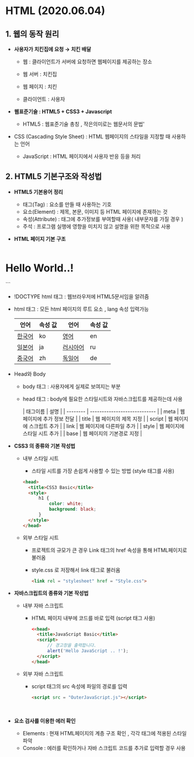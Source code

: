 # HTML (2020.06.04)

## 1. 웹의 동작 원리

- **사용자가 치킨집에 요청 →  치킨 배달**
  
  - 웹 : 클라이언트가 서버에 요청하면 웹페이지를 제공하는 장소 
  
  - 웹 서버 : 치킨집

  - 웹 페이지 : 치킨
  
  - 클라이언트 : 사용자
  
    
  
- **웹표준기술 :  HTML5 + CSS3 + Javascript**
  
  - HTML5 : 웹표준기술 총칭 , 작은의미로는 웹문서의 문법'
  
- CSS (Cascading Style Sheet) : HTML 웹페이지의 스타일을 지정할 때 사용하는 언어
  
  - JavaScript : HTML 페이지에서 사용자 반응 등을 처리
  
    

## 2. HTML5  기본구조와 작성법

- **HTML5 기본용어 정리**
  - 태그(Tag) : 요소를 만들 때 사용하는 기호
  - 요소(Element) : 제목, 본문, 이미지 등 HTML 페이지에 존재하는 것
  - 속성(Attribute) : 태그에 추가정보를 부여할때 사용( 내부문자를 가질 경우 )
  - 주석 : 프로그램 실행에 영향을 미치지 않고 설명을 위한 목적으로 사용

- **HTML 페이지 기본 구조**

  ```html
<!DOCTYPE html>
  <html lan = "ko">
	<head>
  	<title>HTML5 Basic</title>
	</head>
  	<body>
		<h1 title = "header">Hello World..!</h1>
  	</body>
</html> 
  ```

  

  - !DOCTYPE html 태그 : 웹브라우저에 HTML5문서임을 알려줌

  - html  태그 : 모든 html 페이지의 루트 요소 , lang 속성 입력가능
  
    | 언어          | 속성 값 | 언어            | 속성 값 |
    | ------------- | ------- | --------------- | ------- |
    | <u>한국어</u> | ko      | <u>영어</u>     | en      |
    | <u>일본어</u> | ja      | <u>러시아어</u> | ru      |
    | <u>중국어</u> | zh      | <u>독일어</u>   | de      |
  
    
  
  - Head와 Body
  
    - body 태그 : 사용자에게 실제로 보여지는 부분
  
    - head 태그 : body에 필요한 스타일시트와 자바스크립트를 제공하는데 사용
  
      | 태그이름 | 설명                         |
  | -------- | ---------------------------- |
      | meta     | 웹 페이지에 추가 정보 전달   |
      | title    | 웹 페이지의 제목 지정        |
      | script   | 웹 페이지에 스크립트 추가    |
      | link     | 웹 페이지에 다른파일 추가    |
      | style    | 웹 페이지에 스타일 시트 추가 |
      | base     | 웹 페이지의 기본경로 지정    |
      
      

- **CSS3 의 종류와 기본 작성법**

  - 내부 스타일 시트

    -  스타일 시트를 가장 손쉽게 사용할 수 있는 방법 (style 태그를 사용)

      ```html
      <head>
      	<title>CSS3 Basic</title>
      	<style>
      		h1 {
      			color: white;
      			background: black;
      		}
      	</style>
      </head>
      ```

      

  - 외부 스타일 시트

    - 프로젝트의 규모가 큰 경우 Link 태그의 href 속성을 통해 HTML페이지로 불러옴

    - style.css 로 저장해서 link 태그로 불러옴

      ```html
      <link rel = "stylesheet" href = "Style.css">
      ```

      

- **자바스크립트의 종류와 기본 작성법**

  - 내부 자바 스크립트

    - HTML 페이지 내부에 코드를 바로 입력 (script 태그 사용)

      ```html
      <<head>
      	<title>JavaScript Basic</title>
      	<script>
      		// 경고창을 출력합니다.
      		alert('Hello JavaScript .. !');
      	</script>
      </head>
      ```

      

  - 외부 자바 스크립트

    - script 태그의 src 속성에 파일의 경로를 입력

      ```html
      <script src = "OuterJavaScript.js"></script>
      ```

      ​	

- **요소 검사를 이용한 에러 확인**
  - Elements : 현재 HTML페이지의 계층 구조 확인 , 각각 태그에 적용된 스타일 파악
  - Console : 에러를 확인하거나 자바 스크립트 코드를 추가로 입력할 경우 사용